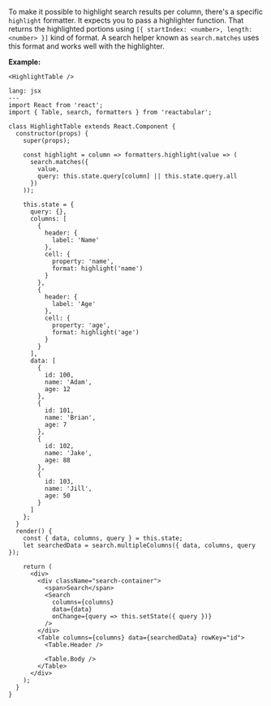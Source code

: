 To make it possible to highlight search results per column, there's a specific `highlight` formatter. It expects you to pass a highlighter function. That returns the highlighted portions using `[{ startIndex: <number>, length: <number> }]` kind of format. A search helper known as `search.matches` uses this format and works well with the highlighter.

**Example:**

```react
<HighlightTable />
```

```code
lang: jsx
---
import React from 'react';
import { Table, search, formatters } from 'reactabular';

class HighlightTable extends React.Component {
  constructor(props) {
    super(props);

    const highlight = column => formatters.highlight(value => (
      search.matches({
        value,
        query: this.state.query[column] || this.state.query.all
      })
    ));

    this.state = {
      query: {},
      columns: [
        {
          header: {
            label: 'Name'
          },
          cell: {
            property: 'name',
            format: highlight('name')
          }
        },
        {
          header: {
            label: 'Age'
          },
          cell: {
            property: 'age',
            format: highlight('age')
          }
        }
      ],
      data: [
        {
          id: 100,
          name: 'Adam',
          age: 12
        },
        {
          id: 101,
          name: 'Brian',
          age: 7
        },
        {
          id: 102,
          name: 'Jake',
          age: 88
        },
        {
          id: 103,
          name: 'Jill',
          age: 50
        }
      ]
    };
  }
  render() {
    const { data, columns, query } = this.state;
    let searchedData = search.multipleColumns({ data, columns, query });

    return (
      <div>
        <div className="search-container">
          <span>Search</span>
          <Search
            columns={columns}
            data={data}
            onChange={query => this.setState({ query })}
          />
        </div>
        <Table columns={columns} data={searchedData} rowKey="id">
          <Table.Header />

          <Table.Body />
        </Table>
      </div>
    );
  }
}
```
